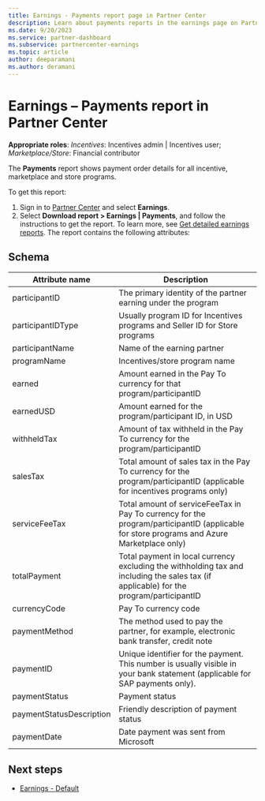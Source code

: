 ```yaml
---
title: Earnings - Payments report page in Partner Center
description: Learn about payments reports in the earnings page on Partner Center
ms.date: 9/20/2023
ms.service: partner-dashboard
ms.subservice: partnercenter-earnings
ms.topic: article
author: deeparamani
ms.author: deramani
---
```


# Earnings – Payments report in Partner Center

**Appropriate roles**: *Incentives*: Incentives admin | Incentives user; *Marketplace/Store*: Financial contributor

The **Payments** report shows payment order details for all incentive, marketplace and store programs.

To get this report:

1. Sign in to [Partner Center](https://partner.microsoft.com/dashboard/home) and select **Earnings**.
1. Select **Download report > Earnings | Payments**, and follow the instructions to get the report. To learn more, see [Get detailed earnings reports](earnings-reports.md). The report contains the following attributes:

## Schema

| Attribute name | Description |
| -------------- | ----------- |
| participantID | The primary identity of the partner earning under the program |
| participantIDType | Usually program ID for Incentives programs and Seller ID for Store programs |
| participantName | Name of the earning partner |
| programName| Incentives/store program name |
| earned | Amount earned in the Pay To currency for that program/participantID |
| earnedUSD | Amount earned for the program/participant ID, in USD |
| withheldTax| Amount of tax withheld in the Pay To currency for the program/participantID |
| salesTax | Total amount of sales tax in the Pay To currency for the program/participantID (applicable for incentives programs only) |
| serviceFeeTax | Total amount of serviceFeeTax in Pay To currency for the program/participantID (applicable for store programs and Azure Marketplace only) |
| totalPayment | Total payment in local currency excluding the withholding tax and including the sales tax (if applicable) for the program/participantID |
| currencyCode | Pay To currency code |
| paymentMethod | The method used to pay the partner, for example, electronic bank transfer, credit note |
| paymentID | Unique identifier for the payment. This number is usually visible in your bank statement (applicable for SAP payments only).|
| paymentStatus | Payment status |
| paymentStatusDescription | Friendly description of payment status |
| paymentDate| Date payment was sent from Microsoft |

## Next steps

- [Earnings - Default](./earnings-default.md)
